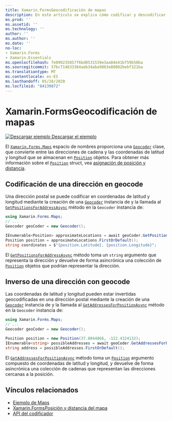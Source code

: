 ```yaml
---
title: Xamarin.FormsGeocodificación de mapas
description: En este artículo se explica cómo codificar y descodificar datos de mapas geocode mediante el Xamarin.Forms . Asigna la clase de Geocoder.
ms.prod: ''
ms.assetid: ''
ms.technology: ''
author: ''
ms.author: ''
ms.date: ''
no-loc:
- Xamarin.Forms
- Xamarin.Essentials
ms.openlocfilehash: fe099235857f6bd0531539e3aa84e41bf59b50ba
ms.sourcegitcommit: 57bc714633364aeb34aba9803e88802bebf321ba
ms.translationtype: MT
ms.contentlocale: es-ES
ms.lasthandoff: 05/28/2020
ms.locfileid: "84139872"
---
```

# <a name="xamarinforms-map-geocoding"></a>Xamarin.FormsGeocodificación de mapas

[![Descargar ejemplo](~/media/shared/download.png) Descargar el ejemplo](https://docs.microsoft.com/samples/xamarin/xamarin-forms-samples/workingwithmaps)

El [`Xamarin.Forms.Maps`](xref:Xamarin.Forms.Maps) espacio de nombres proporciona una [`Geocoder`](xref:Xamarin.Forms.Maps.Geocoder) clase, que convierte entre las direcciones de cadena y las coordenadas de latitud y longitud que se almacenan en [`Position`](xref:Xamarin.Forms.Maps.Position) objetos. Para obtener más información sobre el [`Position`](xref:Xamarin.Forms.Maps.Position) struct, vea [asignación de posición y distancia](position-distance.md).

## <a name="geocode-an-address"></a>Codificación de una dirección en geocode

Una dirección postal se puede codificar en coordenadas de latitud y longitud mediante la creación de una [`Geocoder`](xref:Xamarin.Forms.Maps.Geocoder) instancia de y la llamada al [`GetPositionsForAddressAsync`](xref:Xamarin.Forms.Maps.Geocoder.GetPositionsForAddressAsync*) método en la `Geocoder` instancia de:

```csharp
using Xamarin.Forms.Maps;
// ...
Geocoder geoCoder = new Geocoder();

IEnumerable<Position> approximateLocations = await geoCoder.GetPositionsForAddressAsync("Pacific Ave, San Francisco, California");
Position position = approximateLocations.FirstOrDefault();
string coordinates = $"{position.Latitude}, {position.Longitude}";
```

El [`GetPositionsForAddressAsync`](xref:Xamarin.Forms.Maps.Geocoder.GetPositionsForAddressAsync*) método toma un `string` argumento que representa la dirección y devuelve de forma asincrónica una colección de [`Position`](xref:Xamarin.Forms.Maps.Position) objetos que podrían representar la dirección.

## <a name="reverse-geocode-an-address"></a>Inverso de una dirección con geocode

Las coordenadas de latitud y longitud pueden estar invertidas geocodificadas en una dirección postal mediante la creación de una [`Geocoder`](xref:Xamarin.Forms.Maps.Geocoder) instancia de y la llamada al [`GetAddressesForPositionAsync`](xref:Xamarin.Forms.Maps.Geocoder.GetAddressesForPositionAsync*) método en la `Geocoder` instancia de:

```csharp
using Xamarin.Forms.Maps;
// ...
Geocoder geoCoder = new Geocoder();

Position position = new Position(37.8044866, -122.4324132);
IEnumerable<string> possibleAddresses = await geoCoder.GetAddressesForPositionAsync(position);
string address = possibleAddresses.FirstOrDefault();
```

El [`GetAddressesForPositionAsync`](xref:Xamarin.Forms.Maps.Geocoder.GetAddressesForPositionAsync*) método toma un [`Position`](xref:Xamarin.Forms.Maps.Position) argumento compuesto de coordenadas de latitud y longitud, y devuelve de forma asincrónica una colección de cadenas que representan las direcciones cercanas a la posición.

## <a name="related-links"></a>Vínculos relacionados

- [Ejemplo de Maps](https://docs.microsoft.com/samples/xamarin/xamarin-forms-samples/workingwithmaps)
- [Xamarin.FormsPosición y distancia del mapa](position-distance.md)
- [API del codificador](xref:Xamarin.Forms.Maps.Geocoder)
